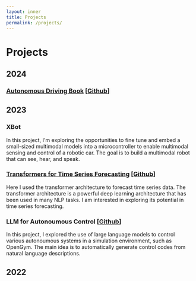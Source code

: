 ```yaml
---
layout: inner
title: Projects
permalink: /projects/
---
```

# Projects

## 2024

### [Autonomous Driving Book](./2024/autonomous-driving-book.md) [[Github](https://github.com/YangyangFu/autonomous-driving-book)]


## 2023 

### XBot

In this project, I'm exploring the opportunities to fine tune and embed a small-sized multimodal models into a microcontroller to enable multimodal sensing and control of a robotic car. The goal is to build a multimodal robot that can see, hear, and speak.

### [Transformers for Time Series Forecasting](./2023/transformer-time-series.md) [[Github](https://github.com/YangyangFu/transformer-time-series)]

Here I used the transformer architecture to forecast time series data. The transformer architecture is a powerful deep learning architecture that has been used in many NLP tasks. I am interested in exploring its potential in time series forecasting.

### LLM for Autonoumous Control [[Github](https://github.com/YangyangFu/prompt-control)]

In this project, I explored the use of large language models to control various autonoumous systems in a simulation environment, such as OpenGym. The main idea is to automatically generate control codes from natural language descriptions. 

## 2022


